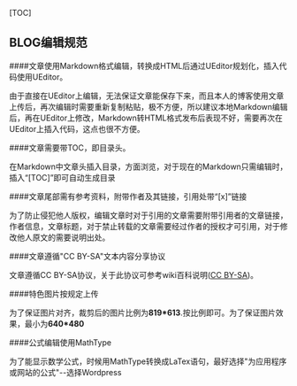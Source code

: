 [TOC]

BLOG编辑规范
---

####文章使用Markdown格式编辑，转换成HTML后通过UEditor规划化，插入代码使用UEditor。  

由于直接在UEditor上编辑，无法保证文章能保存下来，而且本人的博客使用文章上传后，再次编辑时需要重新复制粘贴，极不方便，所以建议本地Markdown编辑后，再在UEditor上修改，Markdown转HTML格式发布后表现不好，需要再次在UEditor上插入代码，这点也很不方便。

####文章需要带TOC，即目录头。  

在Markdown中文章头插入目录，方面浏览，对于现在的Markdown只需编辑时，插入“[TOC]”即可自动生成目录

####文章尾部需有参考资料，附带作者及其链接，引用处带“[x]”链接

为了防止侵犯他人版权，编辑文章时对于引用的文章需要附带引用者的文章链接，作者信息，文章标题，对于禁止转载的文章需要经过作者的授权才可引用，对于修改他人原文的需要说明出处。

####文章遵循"CC BY-SA"文本内容分享协议

文章遵循CC BY-SA协议，关于此协议可参考wiki百科说明([CC BY-SA])。

####特色图片按规定上传

为了保证图片对齐，裁剪后的图片比例为**819\*613**.按比例即可。为了保证图片效果，最小为**640\*480**

####公式编辑使用MathType

为了能显示数学公式，时候用MathType转换成LaTex语句，最好选择"为应用程序或网站的公式"--选择Wordpress  

[CC BY-SA]:http://zh.wikipedia.org/wiki/Wikipedia:CC_BY-SA_3.0%E5%8D%8F%E8%AE%AE%E6%96%87%E6%9C%AC